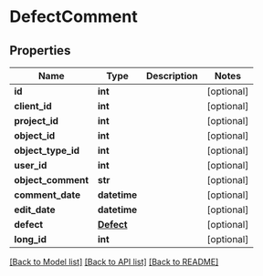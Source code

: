# DefectComment

## Properties
Name | Type | Description | Notes
------------ | ------------- | ------------- | -------------
**id** | **int** |  | [optional] 
**client_id** | **int** |  | [optional] 
**project_id** | **int** |  | [optional] 
**object_id** | **int** |  | [optional] 
**object_type_id** | **int** |  | [optional] 
**user_id** | **int** |  | [optional] 
**object_comment** | **str** |  | [optional] 
**comment_date** | **datetime** |  | [optional] 
**edit_date** | **datetime** |  | [optional] 
**defect** | [**Defect**](Defect.md) |  | [optional] 
**long_id** | **int** |  | [optional] 

[[Back to Model list]](../README.md#documentation-for-models) [[Back to API list]](../README.md#documentation-for-api-endpoints) [[Back to README]](../README.md)


